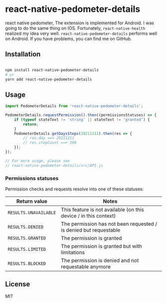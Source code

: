 # react-native-pedometer-details

react native pedometer, The extension is implemented for Android. I was going to do the same thing on IOS. Fortunately, `react-native-health` realized my idea very well. `react-native-pedometer-details` performs well on Android. If you have problems, you can find me on GitHub. 

## Installation

```sh

npm install react-native-pedometer-details 
# or
yarn add react-native-pedometer-details 
```

## Usage

```js
import PedometerDetails from 'react-native-pedometer-details';

PedometerDetails.requestPermission().then((permissionsStatuses) => {
    if (typeof stateText != 'string' || stateText != 'granted') {
        return;
    }
    PedometerDetails.getDaysSteps(20211211).then(res => {
        // res.day ==> 20211211
        // res.stepCount ==> 100
    });
});

// For more usage, please see
// react-native-pedometer-details/src/API.js
```
### Permissions statuses

Permission checks and requests resolve into one of these statuses:

| Return value          | Notes                                                             |
| --------------------- | ----------------------------------------------------------------- |
| `RESULTS.UNAVAILABLE` | This feature is not available (on this device / in this context)  |
| `RESULTS.DENIED`      | The permission has not been requested / is denied but requestable |
| `RESULTS.GRANTED`     | The permission is granted                                         |
| `RESULTS.LIMITED`     | The permission is granted but with limitations                    |
| `RESULTS.BLOCKED`     | The permission is denied and not requestable anymore              |

## License

MIT
